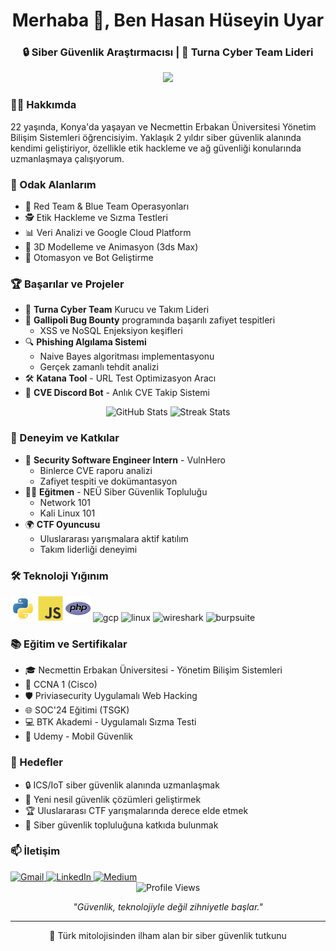 <h1 align="center">Merhaba 👋, Ben Hasan Hüseyin Uyar</h1>
<h3 align="center">🔒 Siber Güvenlik Araştırmacısı | 🚀 Turna Cyber Team Lideri</h3>

<p align="center">
  <img src="https://readme-typing-svg.herokuapp.com?lines=Siber+Güvenlik+Tutkunu;Red+Team+%26+Blue+Team;CTF+Player;3D+Modelleme+Meraklısı&center=true&width=380&height=45">
</p>

### 👨‍💻 Hakkımda

22 yaşında, Konya'da yaşayan ve Necmettin Erbakan Üniversitesi Yönetim Bilişim Sistemleri öğrencisiyim. Yaklaşık 2 yıldır siber güvenlik alanında kendimi geliştiriyor, özellikle etik hackleme ve ağ güvenliği konularında uzmanlaşmaya çalışıyorum.

### 🎯 Odak Alanlarım

- 🔐 Red Team & Blue Team Operasyonları
- 🕵️ Etik Hackleme ve Sızma Testleri
- 📊 Veri Analizi ve Google Cloud Platform
- 🎨 3D Modelleme ve Animasyon (3ds Max)
- 🤖 Otomasyon ve Bot Geliştirme

### 🏆 Başarılar ve Projeler

- 👑 **Turna Cyber Team** Kurucu ve Takım Lideri
- 🎯 **Gallipoli Bug Bounty** programında başarılı zafiyet tespitleri
  - XSS ve NoSQL Enjeksiyon keşifleri
- 🔍 **Phishing Algılama Sistemi**
  - Naive Bayes algoritması implementasyonu
  - Gerçek zamanlı tehdit analizi
- 🛠️ **Katana Tool** - URL Test Optimizasyon Aracı
- 🤖 **CVE Discord Bot** - Anlık CVE Takip Sistemi

<div align="center">
  <img src="https://github-readme-stats.vercel.app/api?username=hhuseyinuyar&show_icons=true&theme=radical" alt="GitHub Stats" height="165">
  <img src="https://github-readme-streak-stats.herokuapp.com/?user=hhuseyinuyar&theme=radical" alt="Streak Stats" height="165">
</div>

### 💼 Deneyim ve Katkılar

- 🔧 **Security Software Engineer Intern** - VulnHero
  - Binlerce CVE raporu analizi
  - Zafiyet tespiti ve dokümantasyon
- 👨‍🏫 **Eğitmen** - NEÜ Siber Güvenlik Topluluğu
  - Network 101
  - Kali Linux 101
- 🌍 **CTF Oyuncusu**
  - Uluslararası yarışmalara aktif katılım
  - Takım liderliği deneyimi

### 🛠 Teknoloji Yığınım

<div align="left">
  <img src="https://raw.githubusercontent.com/devicons/devicon/master/icons/python/python-original.svg" alt="python" width="40" height="40"/>
  <img src="https://raw.githubusercontent.com/devicons/devicon/master/icons/javascript/javascript-original.svg" alt="javascript" width="40" height="40"/>
  <img src="https://raw.githubusercontent.com/devicons/devicon/master/icons/php/php-original.svg" alt="php" width="40" height="40"/>
  <img src="https://www.vectorlogo.zone/logos/google_cloud/google_cloud-icon.svg" alt="gcp" width="40" height="40"/>
  <img src="https://www.vectorlogo.zone/logos/linux/linux-icon.svg" alt="linux" width="40" height="40"/>
  <img src="https://www.vectorlogo.zone/logos/wireshark/wireshark-icon.svg" alt="wireshark" width="40" height="40"/>
  <img src="https://www.kali.org/tools/burpsuite/images/burpsuite-logo.svg" alt="burpsuite" width="40" height="40"/>
</div>

### 📚 Eğitim ve Sertifikalar

- 🎓 Necmettin Erbakan Üniversitesi - Yönetim Bilişim Sistemleri
- 🔐 CCNA 1 (Cisco)
- 🛡️ Priviasecurity Uygulamalı Web Hacking
- 🌐 SOC'24 Eğitimi (TSGK)
- 💻 BTK Akademi - Uygulamalı Sızma Testi
- 📱 Udemy - Mobil Güvenlik

### 🎯 Hedefler

- 🔒 ICS/IoT siber güvenlik alanında uzmanlaşmak
- 🚀 Yeni nesil güvenlik çözümleri geliştirmek
- 🏆 Uluslararası CTF yarışmalarında derece elde etmek
- 👥 Siber güvenlik topluluğuna katkıda bulunmak

### 📫 İletişim

<div align="left">
  <a href="mailto:hhuseyinuyar17@gmail.com">
    <img src="https://img.shields.io/badge/Gmail-D14836?style=for-the-badge&logo=gmail&logoColor=white" alt="Gmail"/>
  </a>
  <a href="https://www.linkedin.com/in/hasanh%C3%BCseyinuyar/">
    <img src="https://img.shields.io/badge/LinkedIn-0077B5?style=for-the-badge&logo=linkedin&logoColor=white" alt="LinkedIn"/>
  </a>
  <a href="https://medium.com/@hhuseyinuyar17">
    <img src="https://img.shields.io/badge/Medium-12100E?style=for-the-badge&logo=medium&logoColor=white" alt="Medium"/>
  </a>
</div>

<div align="center">
  <img src="https://komarev.com/ghpvc/?username=hhuseyinuyar&label=Profile%20views&color=0e75b6&style=flat" alt="Profile Views" />
</div>

<p align="center">
  <i>"Güvenlik, teknolojiyle değil zihniyetle başlar."</i>
</p>

---
<p align="center">
  🐺 Türk mitolojisinden ilham alan bir siber güvenlik tutkunu
</p>
